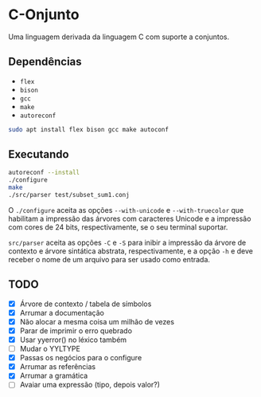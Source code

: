 # C-Onjunto

Uma linguagem derivada da linguagem C com suporte a conjuntos.

## Dependências

- `flex`
- `bison`
- `gcc`
- `make`
- `autoreconf`

```bash
sudo apt install flex bison gcc make autoconf
```

## Executando

```bash
autoreconf --install
./configure
make
./src/parser test/subset_sum1.conj
```

O `./configure` aceita as opções `--with-unicode` e `--with-truecolor`
que habilitam a impressão das árvores com caracteres Unicode e a impressão com
cores de 24 bits, respectivamente, se o seu terminal suportar.

`src/parser` aceita as opções `-C` e `-S` para inibir a impressão da árvore de
contexto e árvore sintática abstrata, respectivamente, e a opção `-h` e
deve receber o nome de um arquivo para ser usado como entrada.

## TODO

- [x] Árvore de contexto / tabela de símbolos
- [x] Arrumar a documentação
- [x] Não alocar a mesma coisa um milhão de vezes
- [x] Parar de imprimir o erro quebrado
- [x] Usar yyerror() no léxico também
- [ ] Mudar o YYLTYPE
- [x] Passas os negócios para o configure
- [x] Arrumar as referências
- [x] Arrumar a gramática
- [ ] Avaiar uma expressão (tipo, depois valor?)
